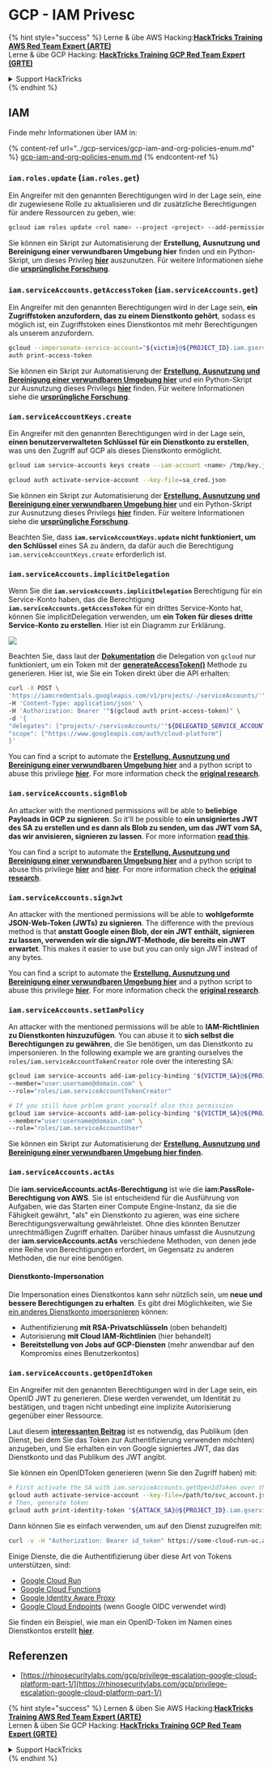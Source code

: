 # GCP - IAM Privesc

{% hint style="success" %}
Lerne & übe AWS Hacking:<img src="../../../.gitbook/assets/image (1) (1) (1) (1).png" alt="" data-size="line">[**HackTricks Training AWS Red Team Expert (ARTE)**](https://training.hacktricks.xyz/courses/arte)<img src="../../../.gitbook/assets/image (1) (1) (1) (1).png" alt="" data-size="line">\
Lerne & übe GCP Hacking: <img src="../../../.gitbook/assets/image (2) (1).png" alt="" data-size="line">[**HackTricks Training GCP Red Team Expert (GRTE)**<img src="../../../.gitbook/assets/image (2) (1).png" alt="" data-size="line">](https://training.hacktricks.xyz/courses/grte)

<details>

<summary>Support HackTricks</summary>

* Überprüfe die [**Abonnementpläne**](https://github.com/sponsors/carlospolop)!
* **Tritt der** 💬 [**Discord-Gruppe**](https://discord.gg/hRep4RUj7f) oder der [**Telegram-Gruppe**](https://t.me/peass) bei oder **folge** uns auf **Twitter** 🐦 [**@hacktricks\_live**](https://twitter.com/hacktricks_live)**.**
* **Teile Hacking-Tricks, indem du PRs zu den** [**HackTricks**](https://github.com/carlospolop/hacktricks) und [**HackTricks Cloud**](https://github.com/carlospolop/hacktricks-cloud) GitHub-Repos einreichst.

</details>
{% endhint %}

## IAM

Finde mehr Informationen über IAM in:

{% content-ref url="../gcp-services/gcp-iam-and-org-policies-enum.md" %}
[gcp-iam-and-org-policies-enum.md](../gcp-services/gcp-iam-and-org-policies-enum.md)
{% endcontent-ref %}

### `iam.roles.update` (`iam.roles.get`)

Ein Angreifer mit den genannten Berechtigungen wird in der Lage sein, eine dir zugewiesene Rolle zu aktualisieren und dir zusätzliche Berechtigungen für andere Ressourcen zu geben, wie:
```bash
gcloud iam roles update <rol name> --project <project> --add-permissions <permission>
```
Sie können ein Skript zur Automatisierung der **Erstellung, Ausnutzung und Bereinigung einer verwundbaren Umgebung hier** finden und ein Python-Skript, um dieses Privileg [**hier**](https://github.com/RhinoSecurityLabs/GCP-IAM-Privilege-Escalation/blob/master/ExploitScripts/iam.roles.update.py) auszunutzen. Für weitere Informationen siehe die [**ursprüngliche Forschung**](https://rhinosecuritylabs.com/gcp/privilege-escalation-google-cloud-platform-part-1/).

### `iam.serviceAccounts.getAccessToken` (`iam.serviceAccounts.get`)

Ein Angreifer mit den genannten Berechtigungen wird in der Lage sein, **ein Zugriffstoken anzufordern, das zu einem Dienstkonto gehört**, sodass es möglich ist, ein Zugriffstoken eines Dienstkontos mit mehr Berechtigungen als unserem anzufordern.
```bash
gcloud --impersonate-service-account="${victim}@${PROJECT_ID}.iam.gserviceaccount.com" \
auth print-access-token
```
Sie können ein Skript zur Automatisierung der [**Erstellung, Ausnutzung und Bereinigung einer verwundbaren Umgebung hier**](https://github.com/carlospolop/gcp_privesc_scripts/blob/main/tests/4-iam.serviceAccounts.getAccessToken.sh) und ein Python-Skript zur Ausnutzung dieses Privilegs [**hier**](https://github.com/RhinoSecurityLabs/GCP-IAM-Privilege-Escalation/blob/master/ExploitScripts/iam.serviceAccounts.getAccessToken.py) finden. Für weitere Informationen siehe die [**ursprüngliche Forschung**](https://rhinosecuritylabs.com/gcp/privilege-escalation-google-cloud-platform-part-1/).

### `iam.serviceAccountKeys.create`

Ein Angreifer mit den genannten Berechtigungen wird in der Lage sein, **einen benutzerverwalteten Schlüssel für ein Dienstkonto zu erstellen**, was uns den Zugriff auf GCP als dieses Dienstkonto ermöglicht.
```bash
gcloud iam service-accounts keys create --iam-account <name> /tmp/key.json

gcloud auth activate-service-account --key-file=sa_cred.json
```
Sie können ein Skript zur Automatisierung der [**Erstellung, Ausnutzung und Bereinigung einer verwundbaren Umgebung hier**](https://github.com/carlospolop/gcp_privesc_scripts/blob/main/tests/3-iam.serviceAccountKeys.create.sh) und ein Python-Skript zur Ausnutzung dieses Privilegs [**hier**](https://github.com/RhinoSecurityLabs/GCP-IAM-Privilege-Escalation/blob/master/ExploitScripts/iam.serviceAccountKeys.create.py) finden. Für weitere Informationen siehe die [**ursprüngliche Forschung**](https://rhinosecuritylabs.com/gcp/privilege-escalation-google-cloud-platform-part-1/).

Beachten Sie, dass **`iam.serviceAccountKeys.update` nicht funktioniert, um den Schlüssel** eines SA zu ändern, da dafür auch die Berechtigung `iam.serviceAccountKeys.create` erforderlich ist.

### `iam.serviceAccounts.implicitDelegation`

Wenn Sie die **`iam.serviceAccounts.implicitDelegation`** Berechtigung für ein Service-Konto haben, das die Berechtigung **`iam.serviceAccounts.getAccessToken`** für ein drittes Service-Konto hat, können Sie implicitDelegation verwenden, um **ein Token für dieses dritte Service-Konto zu erstellen**. Hier ist ein Diagramm zur Erklärung.

![](https://rhinosecuritylabs.com/wp-content/uploads/2020/04/image2-500x493.png)

Beachten Sie, dass laut der [**Dokumentation**](https://cloud.google.com/iam/docs/understanding-service-accounts) die Delegation von `gcloud` nur funktioniert, um ein Token mit der [**generateAccessToken()**](https://cloud.google.com/iam/credentials/reference/rest/v1/projects.serviceAccounts/generateAccessToken) Methode zu generieren. Hier ist, wie Sie ein Token direkt über die API erhalten:
```bash
curl -X POST \
'https://iamcredentials.googleapis.com/v1/projects/-/serviceAccounts/'"${TARGET_SERVICE_ACCOUNT}"':generateAccessToken' \
-H 'Content-Type: application/json' \
-H 'Authorization: Bearer '"$(gcloud auth print-access-token)" \
-d '{
"delegates": ["projects/-/serviceAccounts/'"${DELEGATED_SERVICE_ACCOUNT}"'"],
"scope": ["https://www.googleapis.com/auth/cloud-platform"]
}'
```
You can find a script to automate the [**Erstellung, Ausnutzung und Bereinigung einer verwundbaren Umgebung hier**](https://github.com/carlospolop/gcp_privesc_scripts/blob/main/tests/5-iam.serviceAccounts.implicitDelegation.sh) and a python script to abuse this privilege [**hier**](https://github.com/RhinoSecurityLabs/GCP-IAM-Privilege-Escalation/blob/master/ExploitScripts/iam.serviceAccounts.implicitDelegation.py). For more information check the [**original research**](https://rhinosecuritylabs.com/gcp/privilege-escalation-google-cloud-platform-part-1/).

### `iam.serviceAccounts.signBlob`

An attacker with the mentioned permissions will be able to **beliebige Payloads in GCP zu signieren**. So it'll be possible to **ein unsigniertes JWT des SA zu erstellen und es dann als Blob zu senden, um das JWT vom SA, das wir anvisieren, signieren zu lassen**. For more information [**read this**](https://medium.com/google-cloud/using-serviceaccountactor-iam-role-for-account-impersonation-on-google-cloud-platform-a9e7118480ed).

You can find a script to automate the [**Erstellung, Ausnutzung und Bereinigung einer verwundbaren Umgebung hier**](https://github.com/carlospolop/gcp_privesc_scripts/blob/main/tests/6-iam.serviceAccounts.signBlob.sh) and a python script to abuse this privilege [**hier**](https://github.com/RhinoSecurityLabs/GCP-IAM-Privilege-Escalation/blob/master/ExploitScripts/iam.serviceAccounts.signBlob-accessToken.py) and [**hier**](https://github.com/RhinoSecurityLabs/GCP-IAM-Privilege-Escalation/blob/master/ExploitScripts/iam.serviceAccounts.signBlob-gcsSignedUrl.py). For more information check the [**original research**](https://rhinosecuritylabs.com/gcp/privilege-escalation-google-cloud-platform-part-1/).

### `iam.serviceAccounts.signJwt`

An attacker with the mentioned permissions will be able to **wohlgeformte JSON-Web-Token (JWTs) zu signieren**. The difference with the previous method is that **anstatt Google einen Blob, der ein JWT enthält, signieren zu lassen, verwenden wir die signJWT-Methode, die bereits ein JWT erwartet**. This makes it easier to use but you can only sign JWT instead of any bytes.

You can find a script to automate the [**Erstellung, Ausnutzung und Bereinigung einer verwundbaren Umgebung hier**](https://github.com/carlospolop/gcp_privesc_scripts/blob/main/tests/7-iam.serviceAccounts.signJWT.sh) and a python script to abuse this privilege [**hier**](https://github.com/RhinoSecurityLabs/GCP-IAM-Privilege-Escalation/blob/master/ExploitScripts/iam.serviceAccounts.signJWT.py). For more information check the [**original research**](https://rhinosecuritylabs.com/gcp/privilege-escalation-google-cloud-platform-part-1/).

### `iam.serviceAccounts.setIamPolicy` <a href="#iam.serviceaccounts.setiampolicy" id="iam.serviceaccounts.setiampolicy"></a>

An attacker with the mentioned permissions will be able to **IAM-Richtlinien zu Dienstkonten hinzuzufügen**. You can abuse it to **sich selbst die Berechtigungen zu gewähren**, die Sie benötigen, um das Dienstkonto zu impersonieren. In the following example we are granting ourselves the `roles/iam.serviceAccountTokenCreator` role over the interesting SA:
```bash
gcloud iam service-accounts add-iam-policy-binding "${VICTIM_SA}@${PROJECT_ID}.iam.gserviceaccount.com" \
--member="user:username@domain.com" \
--role="roles/iam.serviceAccountTokenCreator"

# If you still have prblem grant yourself also this permission
gcloud iam service-accounts add-iam-policy-binding "${VICTIM_SA}@${PROJECT_ID}.iam.gserviceaccount.com" \ \
--member="user:username@domain.com" \
--role="roles/iam.serviceAccountUser"
```
Sie können ein Skript zur Automatisierung der [**Erstellung, Ausnutzung und Bereinigung einer verwundbaren Umgebung hier finden**](https://github.com/carlospolop/gcp_privesc_scripts/blob/main/tests/d-iam.serviceAccounts.setIamPolicy.sh)**.**

### `iam.serviceAccounts.actAs`

Die **iam.serviceAccounts.actAs-Berechtigung** ist wie die **iam:PassRole-Berechtigung von AWS**. Sie ist entscheidend für die Ausführung von Aufgaben, wie das Starten einer Compute Engine-Instanz, da sie die Fähigkeit gewährt, "als" ein Dienstkonto zu agieren, was eine sichere Berechtigungsverwaltung gewährleistet. Ohne dies könnten Benutzer unrechtmäßigen Zugriff erhalten. Darüber hinaus umfasst die Ausnutzung der **iam.serviceAccounts.actAs** verschiedene Methoden, von denen jede eine Reihe von Berechtigungen erfordert, im Gegensatz zu anderen Methoden, die nur eine benötigen.

#### Dienstkonto-Impersonation <a href="#service-account-impersonation" id="service-account-impersonation"></a>

Die Impersonation eines Dienstkontos kann sehr nützlich sein, um **neue und bessere Berechtigungen zu erhalten**. Es gibt drei Möglichkeiten, wie Sie [ein anderes Dienstkonto impersonieren](https://cloud.google.com/iam/docs/understanding-service-accounts#impersonating_a_service_account) können:

* Authentifizierung **mit RSA-Privatschlüsseln** (oben behandelt)
* Autorisierung **mit Cloud IAM-Richtlinien** (hier behandelt)
* **Bereitstellung von Jobs auf GCP-Diensten** (mehr anwendbar auf den Kompromiss eines Benutzerkontos)

### `iam.serviceAccounts.getOpenIdToken`

Ein Angreifer mit den genannten Berechtigungen wird in der Lage sein, ein OpenID JWT zu generieren. Diese werden verwendet, um Identität zu bestätigen, und tragen nicht unbedingt eine implizite Autorisierung gegenüber einer Ressource.

Laut diesem [**interessanten Beitrag**](https://medium.com/google-cloud/authenticating-using-google-openid-connect-tokens-e7675051213b) ist es notwendig, das Publikum (den Dienst, bei dem Sie das Token zur Authentifizierung verwenden möchten) anzugeben, und Sie erhalten ein von Google signiertes JWT, das das Dienstkonto und das Publikum des JWT angibt.

Sie können ein OpenIDToken generieren (wenn Sie den Zugriff haben) mit:
```bash
# First activate the SA with iam.serviceAccounts.getOpenIdToken over the other SA
gcloud auth activate-service-account --key-file=/path/to/svc_account.json
# Then, generate token
gcloud auth print-identity-token "${ATTACK_SA}@${PROJECT_ID}.iam.gserviceaccount.com" --audiences=https://example.com
```
Dann können Sie es einfach verwenden, um auf den Dienst zuzugreifen mit:
```bash
curl -v -H "Authorization: Bearer id_token" https://some-cloud-run-uc.a.run.app
```
Einige Dienste, die die Authentifizierung über diese Art von Tokens unterstützen, sind:

* [Google Cloud Run](https://cloud.google.com/run/)
* [Google Cloud Functions](https://cloud.google.com/functions/docs/)
* [Google Identity Aware Proxy](https://cloud.google.com/iap/docs/authentication-howto)
* [Google Cloud Endpoints](https://cloud.google.com/endpoints/docs/openapi/authenticating-users-google-id) (wenn Google OIDC verwendet wird)

Sie finden ein Beispiel, wie man ein OpenID-Token im Namen eines Dienstkontos erstellt [**hier**](https://github.com/carlospolop-forks/GCP-IAM-Privilege-Escalation/blob/master/ExploitScripts/iam.serviceAccounts.getOpenIdToken.py).

## Referenzen

* [https://rhinosecuritylabs.com/gcp/privilege-escalation-google-cloud-platform-part-1/](https://rhinosecuritylabs.com/gcp/privilege-escalation-google-cloud-platform-part-1/)

{% hint style="success" %}
Lernen & üben Sie AWS Hacking:<img src="../../../.gitbook/assets/image (1) (1) (1) (1).png" alt="" data-size="line">[**HackTricks Training AWS Red Team Expert (ARTE)**](https://training.hacktricks.xyz/courses/arte)<img src="../../../.gitbook/assets/image (1) (1) (1) (1).png" alt="" data-size="line">\
Lernen & üben Sie GCP Hacking: <img src="../../../.gitbook/assets/image (2) (1).png" alt="" data-size="line">[**HackTricks Training GCP Red Team Expert (GRTE)**<img src="../../../.gitbook/assets/image (2) (1).png" alt="" data-size="line">](https://training.hacktricks.xyz/courses/grte)

<details>

<summary>Support HackTricks</summary>

* Überprüfen Sie die [**Abonnementpläne**](https://github.com/sponsors/carlospolop)!
* **Treten Sie der** 💬 [**Discord-Gruppe**](https://discord.gg/hRep4RUj7f) oder der [**Telegram-Gruppe**](https://t.me/peass) bei oder **folgen** Sie uns auf **Twitter** 🐦 [**@hacktricks\_live**](https://twitter.com/hacktricks_live)**.**
* **Teilen Sie Hacking-Tricks, indem Sie PRs an die** [**HackTricks**](https://github.com/carlospolop/hacktricks) und [**HackTricks Cloud**](https://github.com/carlospolop/hacktricks-cloud) GitHub-Repos senden.

</details>
{% endhint %}
